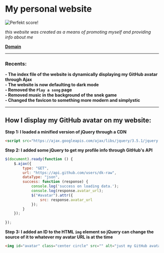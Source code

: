 # My personal website

![Perfekt score!](https://user-images.githubusercontent.com/68110106/112374070-5585cc80-8cea-11eb-90e0-673b02090266.png)

_this website was created as a means of promoting myself and providing info about me_

[**Domain**](https://dkatsios.ml)

<hr/>

### Recents:
**- The index file of the website is dynamically displaying my GitHub avatar through Ajax** <br/>
**- The website is now defaulting to dark mode** <br/>
**- Removed the `Play a song` page** <br/>
**- Removed music in the background of the snek game** <br/>
**- Changed the favicon to something more modern and simplystic**

<hr/>

## How I display my GitHub avatar on my website:
**Step 1: I loaded a minified version of jQuery through a CDN**

```HTML
<script src="https://ajax.googleapis.com/ajax/libs/jquery/3.5.1/jquery.min.js"></script>
```

**Step 2: I added some jQuery to get my profile info through GitHub's API**

```JavaScript
$(document).ready(function () {
    $.ajax({
        type: "GET",
        url: "https://api.github.com/users/dk-raw",
        dataType: "json",
        success: function (response) {
            console.log('success on loading data.');
            console.log(response.avatar_url);
            $("#avatar").attr({
                src: response.avatar_url
            });
        }
    });
   
});
```

**Step 3: I added an ID to the HTML `img` element so jQuery can change the source of it to whatever my avatar URL is at the time**

```HTML
<img id="avatar" class="center circle" src="" alt="just my GitHub avatar">
```
